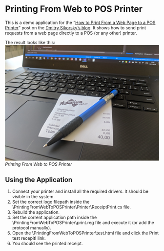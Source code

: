 # Printing From Web to POS Printer
This is a demo application for the
“[How to Print From a Web Page to a POS Printer](https://medium.com/@dmitrysikorsky/how-to-print-from-a-web-page-to-a-pos-printer-8d5b39fc975b)”
post on the [Dmitry Sikorsky’s blog](https://medium.com/@dmitrysikorsky).
It shows how to send print requests from a web page directly to a POS (or any other) printer.

The result looks like this:
![Printing From Web to POS Printer](result.jpg)
*Printing From Web to POS Printer*

## Using the Application

1. Connect your printer and install all the required drivers. It should be visible in the system.
2. Set the correct logo filepath inside the \PrintingFromWebToPOSPrinter\Printer\ReceiptPrint.cs file.
3. Rebuild the application.
4. Set the corrent application path inside the \PrintingFromWebToPOSPrinter\print.reg file and execute it (or add the protocol manually).
5. Open the \PrintingFromWebToPOSPrinter\test.html file and click the Print test recepit! link.
6. You should see the printed receipt.
